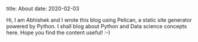 title: About
date: 2020-02-03

Hi, I am Abhishek and I wrote this blog using Pelican, a static site generator powered by Python. 
I shall blog about Python and Data science concepts here. Hope you find the content useful! :-) 